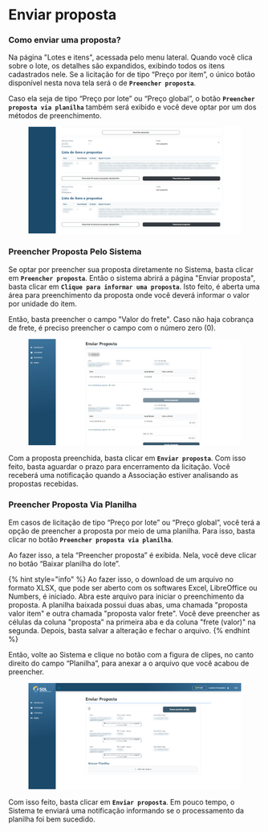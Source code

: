 # Enviar proposta

### Como enviar uma proposta?

Na página "Lotes e itens", acessada pelo menu lateral. Quando você clica sobre o lote, os detalhes são expandidos, exibindo todos os itens cadastrados nele. Se a licitação for de tipo “Preço por item”, o único botão disponível nesta nova tela será o de **`Preencher proposta`**.

Caso ela seja de tipo “Preço por lote” ou “Preço global”, o botão **`Preencher proposta via planilha`** também será exibido e você deve optar por um dos métodos de preenchimento.

<figure><img src="../../../.gitbook/assets/prop1.png" alt=""><figcaption></figcaption></figure>

### Preencher Proposta Pelo Sistema

Se optar por preencher sua proposta diretamente no Sistema, basta clicar em **`Preencher proposta`**. Então o sistema abrirá a página "Enviar proposta", basta clicar em **`Clique para informar uma proposta`**. Isto feito, é aberta uma área para preenchimento da proposta onde você deverá informar o valor por unidade do item.

Então, basta preencher o campo "Valor do frete". Caso não haja cobrança de frete, é preciso preencher o campo com o número zero (0).

<figure><img src="../../../.gitbook/assets/prop-sys.png" alt=""><figcaption></figcaption></figure>

Com a proposta preenchida, basta clicar em **`Enviar proposta`**. Com isso feito, basta aguardar o prazo para encerramento da licitação. Você receberá uma notificação quando a Associação estiver analisando as propostas recebidas.

### Preencher Proposta Via Planilha

Em casos de licitação de tipo “Preço por lote” ou “Preço global”, você terá a opção de preencher a proposta por meio de uma planilha. Para isso, basta clicar no botão **`Preencher proposta via planilha`**.

Ao fazer isso, a tela “Preencher proposta” é exibida. Nela, você deve clicar no botão “Baixar planilha do lote”.

{% hint style="info" %}
Ao fazer isso, o download de um arquivo no formato XLSX, que pode ser aberto com os softwares Excel, LibreOffice ou Numbers, é iniciado. Abra este arquivo para iniciar o preenchimento da proposta. A planilha baixada possui duas abas, uma chamada "proposta valor item" e outra chamada "proposta valor frete". Você deve preencher as células da coluna "proposta" na primeira aba e da coluna "frete (valor)" na segunda. Depois, basta salvar a alteração e fechar o arquivo.
{% endhint %}

Então, volte ao Sistema e clique no botão com a figura de clipes, no canto direito do campo “Planilha”, para anexar a o arquivo que você acabou de preencher.

<figure><img src="../../../.gitbook/assets/prop-plan.png" alt=""><figcaption></figcaption></figure>

Com isso feito, basta clicar em **`Enviar proposta`**. Em pouco tempo, o Sistema te enviará uma notificação informando se o processamento da planilha foi bem sucedido.
